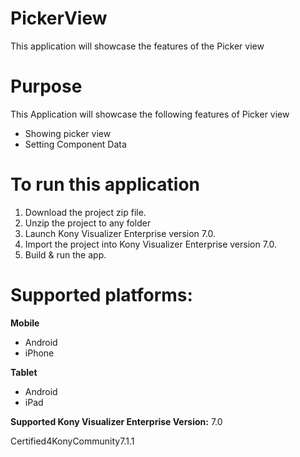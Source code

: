 
PickerView
==================

This application will showcase the features of the Picker view


# Purpose
This Application will showcase the following features of Picker view

* Showing picker view
* Setting Component Data 


# To run this application

1. Download the project zip file.
2. Unzip the project to any folder
3. Launch Kony Visualizer Enterprise version 7.0.
4. Import the project into Kony Visualizer Enterprise version 7.0.
5. Build & run the app.

# Supported platforms:
**Mobile**
 * Android
 * iPhone

 
**Tablet** 
 * Android
 * iPad


**Supported Kony Visualizer Enterprise Version:** 7.0

Certified4KonyCommunity7.1.1 
 
